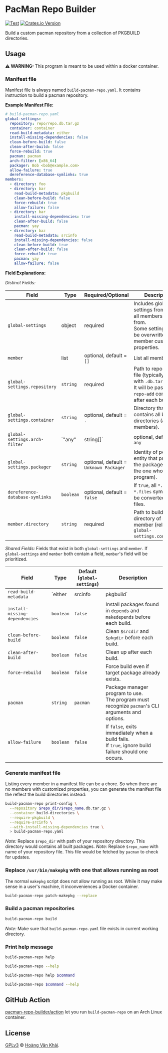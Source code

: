 # PacMan Repo Builder

[![Test](https://github.com/KSXGitHub/pacman-repo-builder/workflows/Test/badge.svg)](https://github.com/KSXGitHub/pacman-repo-builder/actions?query=workflow%3ATest)
[![Crates.io Version](https://img.shields.io/crates/v/pacman-repo-builder?logo=rust)](https://crates.io/crates/pacman-repo-builder)

Build a custom pacman repository from a collection of PKGBUILD directories.

## Usage

**⚠ WARNING:** This program is meant to be used within a docker container.

### Manifest file

Manifest file is always named `build-pacman-repo.yaml`. It contains instruction to build a pacman repository.

**Example Manifest File:**

```yaml
# build-pacman-repo.yaml
global-settings:
  repository: repo/repo.db.tar.gz
  container: container
  read-build-metadata: either
  install-missing-dependencies: false
  clean-before-build: false
  clean-after-build: false
  force-rebuild: true
  pacman: pacman
  arch-filter: [x86_64]
  packager: Bob <bob@example.com>
  allow-failure: true
  dereference-database-symlinks: true
members:
  - directory: foo
  - directory: bar
    read-build-metadata: pkgbuild
    clean-before-build: false
    force-rebuild: true
    allow-failure: false
  - directory: bar
    install-missing-dependencies: true
    clean-after-build: false
    pacman: yay
  - directory: baz
    read-build-metadata: srcinfo
    install-missing-dependencies: false
    clean-before-build: true
    clean-after-build: false
    force-rebuild: true
    pacman: yay
    allow-failure: false
```

**Field Explanations:**

_Distinct Fields:_

| Field                           | Type                | Required/Optional                      | Description                                                                                                                        |
|---------------------------------|---------------------|----------------------------------------|------------------------------------------------------------------------------------------------------------------------------------|
| `global-settings`               | object              | required                               | Includes global settings from which all members inherit from.<br>Some settings can be overwritten by member customized properties. |
| `member`                        | list                | optional, default = `[]`               | List all members.                                                                                                                  |
| `global-settings.repository`    | `string`            | required                               | Path to repository file (typically ends with `.db.tar.gz`).<br>It will be passed to `repo-add` command after each build.           |
| `global-settings.container`     | `string`            | optional, default = `.`                | Directory that contains all build directories (a.k.a. members).                                                                    |
| `global-settings.arch-filter`   | `"any" | string[]`  | optional, default = `any`              | Specify all CPU architectures to build.<br>Either `any` or an array of strings (e.g. `[x86_64, i686]`).                            |
| `global-settings.packager`      | `string`            | optional, default = `Unknown Packager` | Identity of person or entity that produces the packages (i.e. the one who run this program).                                       |
| `dereference-database-symlinks` | `boolean`           | optional, default = `false`            | If `true`, all `*.db` and `*.files` symlinks will be converted to real files.                                                      |
| `member.directory`              | `string`            | required                               | Path to build directory of each member (relative to `global-settings.container`).                                                  |

_Shared Fields:_ Fields that exist in both `global-settings` and `member`. If `global-settings` and `member` both contain a field, `member`'s field will be prioritized.

| Field                          | Type                            | Default<br>(`global-settings`) | Description                                                                                                                                                                                                           |
|--------------------------------|---------------------------------|--------------------------------|-----------------------------------------------------------------------------------------------------------------------------------------------------------------------------------------------------------------------|
| `read-build-metadata`          | `either | srcinfo | pkgbuild`   | `either`                       | Where to read build metadata:<br>`srcinfo`: From `.SRCINFO` file.<br>`pkgbuild`: From output of `makepkg --printsrcinfo`.<br>`either`: From `.SRCINFO` file if it exists, otherwise execute `makepkg --printsrcinfo`. |
| `install-missing-dependencies` | `boolean`                       | `false`                        | Install packages found in `depends` and `makedepends` before each build.                                                                                                                                              |
| `clean-before-build`           | `boolean`                       | `false`                        | Clean `$srcdir` and `$pkgdir` before each build.                                                                                                                                                                      |
| `clean-after-build`            | `boolean`                       | `false`                        | Clean up after each build.                                                                                                                                                                                            |
| `force-rebuild`                | `boolean`                       | `false`                        | Force build even if target package already exists.                                                                                                                                                                    |
| `pacman`                       | `string`                        | `pacman`                       | Package manager program to use.<br>The program must recognize `pacman`'s CLI arguments and options.                                                                                                                   |
| `allow-failure`                | `boolean`                       | `false`                        | If `false`, exits immediately when a build fails.<br>If `true`, ignore build failure should one occurs.                                                                                                               |

### Generate manifest file

Listing every member in a manifest file can be a chore. So when there are no members with customized properties, you can generate the manifest file the reflect the build directories instead:

```sh
build-pacman-repo print-config \
  --repository $repo_dir/$repo_name.db.tar.gz \
  --container build-directories \
  --require-pkgbuild \
  --require-srcinfo \
  --with-install-missing-dependencies true \
  > build-pacman-repo.yaml
```

_Note:_ Replace `$repo_dir` with path of your repository directory. This directory would contains all built packages.
_Note:_ Replace `$repo_name` with name of your repository file. This file would be fetched by `pacman` to check for updates.

### Replace `/usr/bin/makepkg` with one that allows running as root

The normal `makepkg` script does not allow running as root. While it may make sense in a user's machine, it inconveniences a Docker container.

```sh
build-pacman-repo patch-makepkg --replace
```

### Build a pacman repositories

```sh
build-pacman-repo build
```

_Note:_ Make sure that `build-pacman-repo.yaml` file exists in current working directory.

### Print help message

```sh
build-pacman-repo help
```

```sh
build-pacman-repo --help
```

```sh
build-pacman-repo help $command
```

```sh
build-pacman-repo $command --help
```

## GitHub Action

[pacman-repo-builder/action](https://github.com/pacman-repo-builder/action) let you run `build-pacman-repo` on an Arch Linux container.

## License

[GPLv3](https://git.io/JTBVM) © [Hoàng Văn Khải](https://ksxgithub.github.io).
